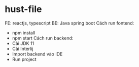 # hust-file
FE: reactjs, typescript
BE: Java spring boot
Cách run fontend: 
- npm install
- npm start
Cách run backend:
- Cài JDK 11
- Cài Interlij
- Import backend vào IDE
- Run project 
